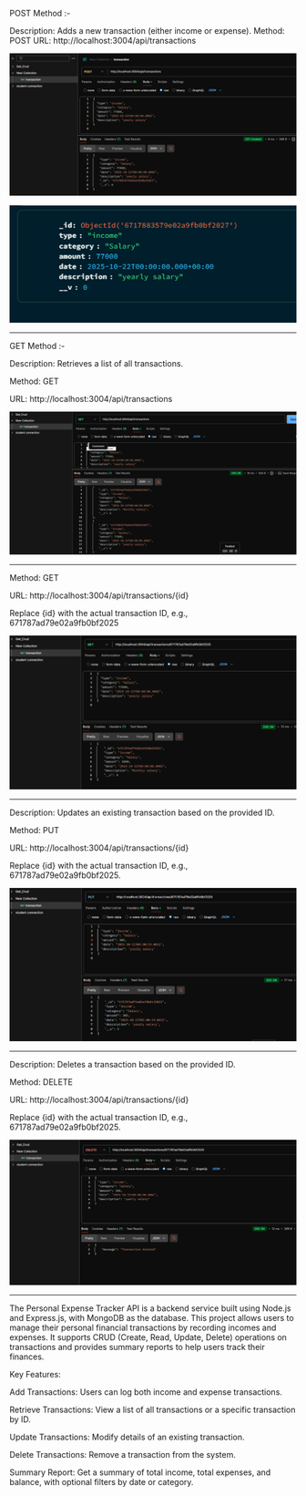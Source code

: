 POST Method :-

Description: Adds a new transaction (either income or expense).
Method: POST
URL: http://localhost:3004/api/transactions

![alt text](image-1.png)

![alt text](image.png)

-----------------------------------------------------------

GET Method :-

Description: Retrieves a list of all transactions.

Method: GET

URL: http://localhost:3004/api/transactions

![alt text](image-2.png)

----------------------------------------------------

Method: GET

URL: http://localhost:3004/api/transactions/{id}

Replace {id} with the actual transaction ID, e.g., 671787ad79e02a9fb0bf2025

![alt text](image-3.png)

------------------------------------------------------


Description: Updates an existing transaction based on the provided ID.

Method: PUT

URL: http://localhost:3004/api/transactions/{id}

Replace {id} with the actual transaction ID, e.g., 671787ad79e02a9fb0bf2025.

![alt text](image-4.png)

-------------------------------------------------------

Description: Deletes a transaction based on the provided ID.

Method: DELETE

URL: http://localhost:3004/api/transactions/{id}

Replace {id} with the actual transaction ID, e.g., 671787ad79e02a9fb0bf2025.

![alt text](image-5.png)

---------------------------------------------------




The Personal Expense Tracker API is a backend service built using Node.js and Express.js, with MongoDB as the database. This project allows users to manage their personal financial transactions by recording incomes and expenses. It supports CRUD (Create, Read, Update, Delete) operations on transactions and provides summary reports to help users track their finances.

Key Features:

Add Transactions: Users can log both income and expense transactions.

Retrieve Transactions: View a list of all transactions or a specific transaction by ID.

Update Transactions: Modify details of an existing transaction.

Delete Transactions: Remove a transaction from the system.

Summary Report: Get a summary of total income, total expenses, and balance, with optional filters by date or category.